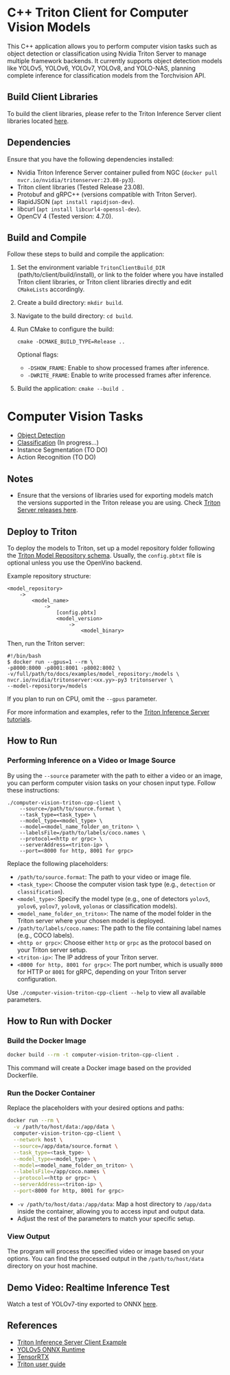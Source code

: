 # C++ Triton Client for Computer Vision Models

This C++ application allows you to perform computer vision tasks such as object detection or classification using Nvidia Triton Server to manage multiple framework backends. It currently supports object detection models like YOLOv5, YOLOv6, YOLOv7, YOLOv8, and YOLO-NAS, planning complete inference for classification models from the Torchvision API.

## Build Client Libraries

To build the client libraries, please refer to the Triton Inference Server client libraries located [here](https://github.com/triton-inference-server/client/tree/r23.08).

## Dependencies

Ensure that you have the following dependencies installed:

- Nvidia Triton Inference Server container pulled from NGC (`docker pull nvcr.io/nvidia/tritonserver:23.08-py3`).
- Triton client libraries (Tested Release 23.08).
- Protobuf and gRPC++ (versions compatible with Triton Server).
- RapidJSON (`apt install rapidjson-dev`).
- libcurl (`apt install libcurl4-openssl-dev`).
- OpenCV 4 (Tested version: 4.7.0).

## Build and Compile

Follow these steps to build and compile the application:

1. Set the environment variable `TritonClientBuild_DIR` (path/to/client/build/install), or link to the folder where you have installed Triton client libraries, or Triton client libraries directly and edit `CMakeLists` accordingly.

2. Create a build directory: `mkdir build`.

3. Navigate to the build directory: `cd build`.

4. Run CMake to configure the build:

   ```shell
   cmake -DCMAKE_BUILD_TYPE=Release ..
   ```

   Optional flags:

   - `-DSHOW_FRAME`: Enable to show processed frames after inference.
   - `-DWRITE_FRAME`: Enable to write processed frames after inference.

5. Build the application: `cmake --build .`

# Computer Vision Tasks

- [Object Detection](docs/ObjectDetection.md)
- [Classification](docs/Classification.md) (In progress...)
- Instance Segmentation (TO DO)
- Action Recognition (TO DO)

## Notes

- Ensure that the versions of libraries used for exporting models match the versions supported in the Triton release you are using. Check [Triton Server releases here](https://github.com/triton-inference-server/server/releases).

## Deploy to Triton

To deploy the models to Triton, set up a model repository folder following the [Triton Model Repository schema](https://github.com/triton-inference-server/server/blob/main/docs/model_repository.md). Usually, the `config.pbtxt` file is optional unless you use the OpenVino backend.

Example repository structure:

```
<model_repository>
    -> 
        <model_name>
            -> 
                [config.pbtx]
                <model_version>
                    ->
                        <model_binary>
```

Then, run the Triton server:

```shell
#!/bin/bash
$ docker run --gpus=1 --rm \
-p8000:8000 -p8001:8001 -p8002:8002 \
-v/full/path/to/docs/examples/model_repository:/models \
nvcr.io/nvidia/tritonserver:<xx.yy>-py3 tritonserver \
--model-repository=/models
```

If you plan to run on CPU, omit the `--gpus` parameter.

For more information and examples, refer to the [Triton Inference Server tutorials](https://github.com/triton-inference-server/tutorials).

## How to Run

### Performing Inference on a Video or Image Source

By using the `--source` parameter with the path to either a video or an image, you can perform computer vision tasks on your chosen input type. Follow these instructions:

```shell
./computer-vision-triton-cpp-client \
    --source=/path/to/source.format \
    --task_type=<task_type> \
    --model_type=<model_type> \
    --model=<model_name_folder_on_triton> \
    --labelsFile=/path/to/labels/coco.names \
    --protocol=<http or grpc> \
    --serverAddress=<triton-ip> \
    --port=<8000 for http, 8001 for grpc>
```

Replace the following placeholders:

- `/path/to/source.format`: The path to your video or image file.
- `<task_type>`: Choose the computer vision task type (e.g., `detection` or `classification`).
- `<model_type>`: Specify the model type (e.g., one of detectors `yolov5`, `yolov6`, `yolov7`, `yolov8`, `yolonas`  or classification models).
- `<model_name_folder_on_triton>`: The name of the model folder in the Triton server where your chosen model is deployed.
- `/path/to/labels/coco.names`: The path to the file containing label names (e.g., COCO labels).
- `<http or grpc>`: Choose either `http` or `grpc` as the protocol based on your Triton server setup.
- `<triton-ip>`: The IP address of your Triton server.
- `<8000 for http, 8001 for grpc>`: The port number, which is usually `8000` for HTTP or `8001` for gRPC, depending on your Triton server configuration.

Use `./computer-vision-triton-cpp-client --help` to view all available parameters.

## How to Run with Docker

### Build the Docker Image

```bash
docker build --rm -t computer-vision-triton-cpp-client .
```

This command will create a Docker image based on the provided Dockerfile.

### Run the Docker Container

Replace the placeholders with your desired options and paths:

```bash
docker run --rm \
  -v /path/to/host/data:/app/data \
  computer-vision-triton-cpp-client \
  --network host \
  --source=/app/data/source.format \
  --task_type=<task_type> \
  --model_type=<model_type> \
  --model=<model_name_folder_on_triton> \
  --labelsFile=/app/coco.names \
  --protocol=<http or grpc> \
  --serverAddress=<triton-ip> \
  --port<8000 for http, 8001 for grpc>
```

- `-v /path/to/host/data:/app/data`: Map a host directory to `/app/data` inside the container, allowing you to access input and output data.
- Adjust the rest of the parameters to match your specific setup.

### View Output

The program will process the specified video or image based on your options. You can find the processed output in the `/path/to/host/data` directory on your host machine.

## Demo Video: Realtime Inference Test

Watch a test of YOLOv7-tiny exported to ONNX [here](https://youtu.be/lke5TcbP2a0).

## References

- [Triton Inference Server Client Example](https://github.com/triton-inference-server/client/blob/r21.08/src/c%2B%2B/examples/image_client.cc)
- [YOLOv5 ONNX Runtime](https://github.com/itsnine/yolov5-onnxruntime)
- [TensorRTX](https://github.com/wang-xinyu/tensorrt)
- [Triton user guide](https://docs.nvidia.com/deeplearning/triton-inference-server/user-guide/docs/user_guide/model_repository.html)
